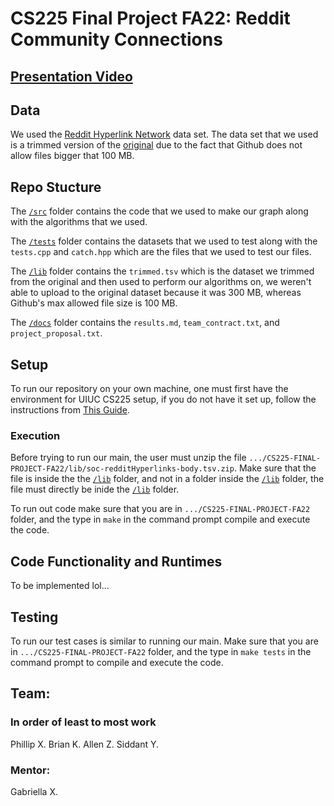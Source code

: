 # CS225 Final Project FA22: Reddit Community Connections


## [Presentation Video](https://www.youtube.com/watch?v=U_kN8syVgV8)

## Data

We used the [Reddit Hyperlink Network](https://snap.stanford.edu/data/soc-RedditHyperlinks.html) data set. The data set that we used is a trimmed version of the [original](https://snap.stanford.edu/data/soc-redditHyperlinks-body.tsv) due to the fact that Github does not allow files bigger that 100 MB.

## Repo Stucture

The [`/src`](https://github.com/allenZhang0/CS225-FINAL-PROJECT-FA22/tree/main/src) folder contains the code that we used to make our graph along with the algorithms that we used. 

The [`/tests`](https://github.com/allenZhang0/CS225-FINAL-PROJECT-FA22/tree/main/tests) folder contains the datasets that we used to test along with the `tests.cpp` and `catch.hpp` which are the files that we used to test our files.

The [`/lib`](https://github.com/allenZhang0/CS225-FINAL-PROJECT-FA22/tree/main/lib) folder contains the `trimmed.tsv` which is the dataset we trimmed from the original and then used to perform our algorithms on, we weren't able to upload to the original dataset because it was 300 MB, whereas Github's max allowed file size is 100 MB.

The [`/docs`](https://github.com/allenZhang0/CS225-FINAL-PROJECT-FA22/tree/main/docs) folder contains the `results.md`, `team_contract.txt`, and `project_proposal.txt`. 


## Setup

To run our repository on your own machine, one must first have the environment for UIUC CS225 setup, if you do not have it set up, follow the instructions from [This Guide](https://courses.engr.illinois.edu/cs225/fa2022/resources/own-machine/).

### Execution
Before trying to run our main, the user must unzip the file `.../CS225-FINAL-PROJECT-FA22/lib/soc-redditHyperlinks-body.tsv.zip`. Make sure that the file is inside the the [`/lib`](https://github.com/allenZhang0/CS225-FINAL-PROJECT-FA22/tree/main/lib) folder, and not in a folder inside the [`/lib`](https://github.com/allenZhang0/CS225-FINAL-PROJECT-FA22/tree/main/lib) folder, the file must directly be inide the [`/lib`](https://github.com/allenZhang0/CS225-FINAL-PROJECT-FA22/tree/main/lib) folder.

To run out code make sure that you are in `.../CS225-FINAL-PROJECT-FA22` folder, and the type in `make` in the command prompt compile and execute the code.

## Code Functionality and Runtimes
To be implemented lol...

## Testing
To run our test cases is similar to running our main. Make sure that you are in `.../CS225-FINAL-PROJECT-FA22` folder, and the type in `make tests` in the command prompt to compile and execute the code.



## Team:

### In order of least to most work

Phillip X.
Brian K.
Allen Z. 
Siddant Y.

### Mentor:

Gabriella X.
